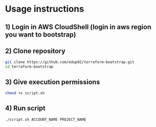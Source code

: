 # Usage instructions

## 1) Login in AWS CloudShell (login in aws region you want to bootstrap)

## 2) Clone repository

```bash
git clone https://github.com/edup92/terraform-bootstrap.git
cd terraform-bootstrap
```

## 3) Give execution permissions
```bash
chmod +x script.sh
```

## 4) Run script
```bash
./script.sh ACCOUNT_NAME PROJECT_NAME
```